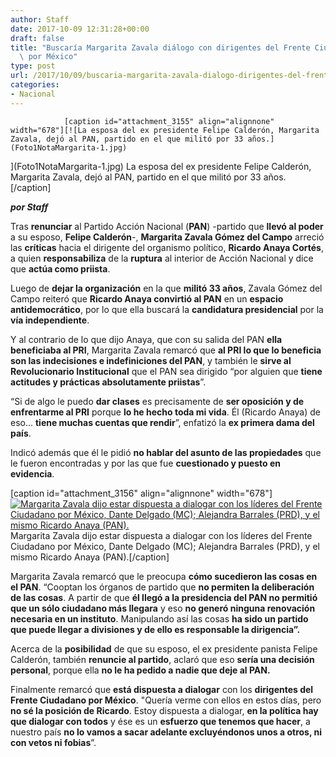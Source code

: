 ```yaml
---
author: Staff
date: 2017-10-09 12:31:28+00:00
draft: false
title: "Buscaría Margarita Zavala diálogo con dirigentes del Frente Ciudadano\
  \ por México"
type: post
url: /2017/10/09/buscaria-margarita-zavala-dialogo-dirigentes-del-frente-ciudadano-mexico/
categories:
- Nacional
---
```



				[caption id="attachment_3155" align="alignnone" width="678"][![La esposa del ex presidente Felipe Calderón, Margarita Zavala, dejó al PAN, partido en el que militó por 33 años.](Foto1NotaMargarita-1.jpg)
](Foto1NotaMargarita-1.jpg) La esposa del ex presidente Felipe Calderón, Margarita Zavala, dejó al PAN, partido en el que militó por 33 años.[/caption]

_**por Staff**_

Tras **renunciar** al Partido Acción Nacional (**PAN**) -partido que **llevó al poder** a su esposo, **Felipe Calderón**-, **Margarita Zavala Gómez del Campo** arreció las **críticas** hacia el dirigente del organismo político, **Ricardo Anaya Cortés**, a quien **responsabiliza** de la **ruptura** al interior de Acción Nacional y dice que **actúa como priista**.

Luego de **dejar la organización** en la que **militó 33 años**, Zavala Gómez del Campo reiteró que **Ricardo Anaya convirtió al PAN** en un **espacio antidemocrático**, por lo que ella buscará la **candidatura presidencial** por la **vía independiente**.

Y al contrario de lo que dijo Anaya, que con su salida del PAN **ella beneficiaba al PRI**, Margarita Zavala remarcó que **al PRI lo que lo beneficia son las indecisiones e indefiniciones del PAN**, y también le **sirve al Revolucionario Institucional** que el PAN sea dirigido “por alguien que **tiene actitudes y prácticas absolutamente priistas**”.

“Si de algo le puedo **dar clases** es precisamente de **ser oposición y de enfrentarme al PRI** porque **lo he hecho toda mi vida**. Él (Ricardo Anaya) de eso... **tiene muchas cuentas que rendir**”, enfatizó la **ex primera dama del país**.

Indicó además que él le pidió **no hablar del asunto de las propiedades** que le fueron encontradas y por las que fue **cuestionado y puesto en evidencia**.

[caption id="attachment_3156" align="alignnone" width="678"][![Margarita Zavala dijo estar dispuesta a dialogar con los líderes del Frente Ciudadano por México, Dante Delgado (MC); Alejandra Barrales (PRD), y el mismo Ricardo Anaya (PAN).](Foto2NotaMargarita-1.jpg)
](Foto2NotaMargarita-1.jpg) Margarita Zavala dijo estar dispuesta a dialogar con los líderes del Frente Ciudadano por México, Dante Delgado (MC); Alejandra Barrales (PRD), y el mismo Ricardo Anaya (PAN).[/caption]

Margarita Zavala remarcó que le preocupa **cómo sucedieron las cosas en el PAN**. “Cooptan los órganos de partido que **no permiten la deliberación de las cosas**. A partir de que **él llegó a la presidencia del PAN no permitió que un sólo ciudadano más llegara** y eso **no generó ninguna renovación necesaria en un instituto**. Manipulando así las cosas **ha sido un partido que puede llegar a divisiones y de ello es responsable la dirigencia”.**

Acerca de la **posibilidad** de que su esposo, el ex presidente panista Felipe Calderón, también **renuncie al partido**, aclaró que eso **sería una decisión personal**, porque ella **no le ha pedido a nadie que deje al PAN.**

Finalmente remarcó que **está dispuesta a dialogar** con los **dirigentes del Frente Ciudadano por México**. "Quería verme con ellos en estos días, pero **no sé la posición de Ricardo**. Estoy dispuesta a dialogar, **en la política hay que dialogar con todos** y ése es un **esfuerzo que tenemos que hacer**, a nuestro país **no lo vamos a sacar adelante excluyéndonos unos a otros, ni con vetos ni fobias**”.		
